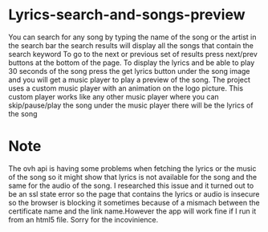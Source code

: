 # Lyrics-search-and-songs-preview
You can search for any song by typing the name of the song or the artist in the search bar
the search results will display all the songs that contain the search keyword 
To go to the next or previous set of results press next/prev buttons at the bottom of the page. 
To display the lyrics and be able to play 30 seconds of the song press the get lyrics button under 
the song image and you will get a music player to play a preview of the song. 
The project uses a custom music player with an animation on the logo picture. 
This custom player works like any other music player where you can skip/pause/play the song
under the music player there will be the lyrics of the song
# Note
The ovh api is having some problems when fetching the lyrics or the music of the song so it might show that 
lyrics is not available for the song and the same for the audio of the song. 
I researched this issue and it turned out to be an ssl state error so the page that contains the 
lyrics or audio is insecure so the browser is blocking it sometimes because of a mismach between
the certificate name and the link name.However the app will work fine if I run it from an html5 file. 
Sorry for the incovinience.
